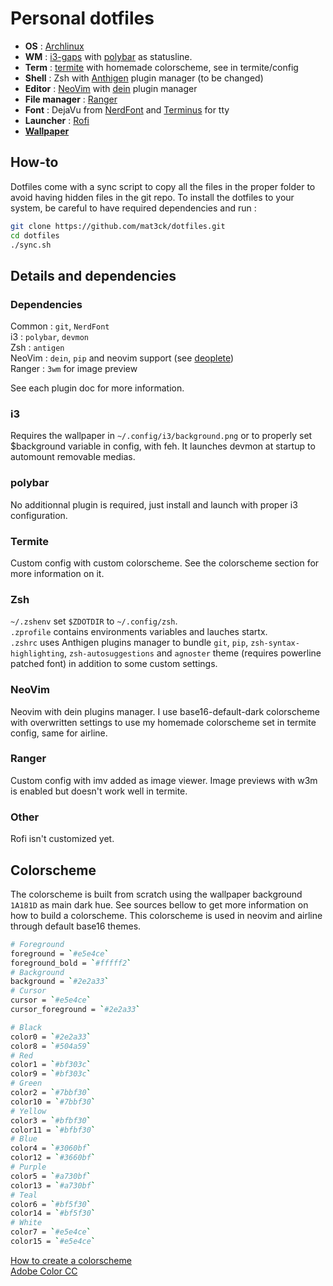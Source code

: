 # Personal dotfiles

* __OS__ : [Archlinux](https://www.archlinux.org/)
* __WM__ : [i3-gaps](https://github.com/Airblader/i3) with
  [polybar](https://github.com/jaagr/polybar) as statusline.
* __Term__ : [termite](https://github.com/thestinger/termite) with homemade
  colorscheme, see in termite/config
* __Shell__ : Zsh with [Anthigen](https://github.com/zsh-users/antigen) plugin
  manager (to be changed)
* __Editor__ : [NeoVim](https://github.com/neovim/neovim) with
  [dein](https://github.com/Shougo/dein.vim) plugin manager
* __File manager__ : [Ranger](http://ranger.github.io/)
* __Font__ : DejaVu from [NerdFont](http://nerdfonts.com/) and
  [Terminus](http://terminus-font.sourceforge.net/) for tty
* __Launcher__ : [Rofi](https://github.com/DaveDavenport/rofi)
* [__Wallpaper__](https://whvn.cc/735152)


## How-to
Dotfiles come with a sync script to copy all the files in the proper folder to
avoid having hidden files in the git repo. To install the dotfiles to your
system, be careful to have required dependencies and run :

``` sh
git clone https://github.com/mat3ck/dotfiles.git
cd dotfiles
./sync.sh
```


## Details and dependencies

### Dependencies
Common : `git`, `NerdFont`  
i3 : `polybar`, `devmon`  
Zsh : `antigen`  
NeoVim : `dein`, `pip` and neovim support (see
[deoplete](https://github.com/Shougo/deoplete.nvim))  
Ranger : `3wm` for image preview  

See each plugin doc for more information.

### i3
Requires the wallpaper in `~/.config/i3/background.png` or to properly set
$background variable in config, with feh. It launches devmon at startup to
automount removable medias.

### polybar
No additionnal plugin is required, just install and launch with proper i3
configuration.

### Termite
Custom config with custom colorscheme. See the colorscheme section for more
information on it.

### Zsh
`~/.zshenv` set `$ZDOTDIR` to `~/.config/zsh`.  
`.zprofile` contains environments variables and lauches startx.  
`.zshrc` uses Anthigen plugins manager to bundle `git`, `pip`,
`zsh-syntax-highlighting`, `zsh-autosuggestions` and `agnoster` theme (requires
powerline patched font) in addition to some custom settings.

### NeoVim
Neovim with dein plugins manager. I use base16-default-dark colorscheme with
overwritten settings to use my homemade colorscheme set in termite config, same
for airline.

### Ranger
Custom config with imv added as image viewer. Image previews with w3m is
enabled but doesn't work well in termite.

### Other
Rofi isn't customized yet.

## Colorscheme

The colorscheme is built from scratch using the wallpaper background `1A181D` as
main dark hue. See sources bellow to get more information on how to build a
colorscheme. This colorscheme is used in neovim and airline through default
base16 themes.

``` sh
# Foreground
foreground = `#e5e4ce`
foreground_bold = `#fffff2`
# Background
background = `#2e2a33`
# Cursor
cursor = `#e5e4ce`
cursor_foreground = `#2e2a33`

# Black
color0 = `#2e2a33`
color8 = `#504a59`
# Red
color1 = `#bf303c`
color9 = `#bf303c`
# Green
color2 = `#7bbf30`
color10 = `#7bbf30`
# Yellow
color3 = `#bfbf30`
color11 = `#bfbf30`
# Blue
color4 = `#3060bf`
color12 = `#3660bf`
# Purple
color5 = `#a730bf`
color13 = `#a730bf`
# Teal
color6 = `#bf5f30`
color14 = `#bf5f30`
# White
color7 = `#e5e4ce`
color15 = `#e5e4ce`
```

[How to create a colorscheme](https://designmodo.com/create-color-scheme/)  
[Adobe Color CC](https://color.adobe.com/create/color-wheel/)  

